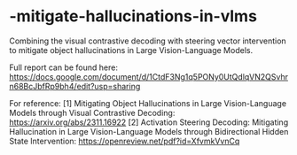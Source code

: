 # -mitigate-hallucinations-in-vlms
 Combining the visual contrastive decoding with steering vector intervention to mitigate object hallucinations in Large Vision-Language Models. 

Full report can be found here: https://docs.google.com/document/d/1CtdF3Ng1q5PONy0UtQdlqVN2QSvhrn68BcJbfRp9bh4/edit?usp=sharing

For reference:
[1] Mitigating Object Hallucinations in Large Vision-Language Models through Visual Contrastive Decoding: https://arxiv.org/abs/2311.16922
[2] Activation Steering Decoding: Mitigating Hallucination in Large Vision-Language Models through Bidirectional Hidden State Intervention: https://openreview.net/pdf?id=XfvmkVvnCq 
